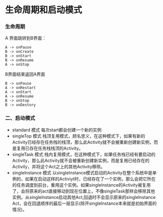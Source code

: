 # 生命周期和启动模式

### 生命周期

A 界面跳转到B界面：

```
A -> onPause
B -> onCreate
B -> onStart
B -> onResume
A -> onStop
```

B界面结束返回A界面

```
B -> onPause
A -> onRestart
A -> onStart
A -> onResume
B -> onStop
B -> onDestory
```

### 二、启动模式

- standard 模式
每次start都会创建一个新的实例
- singleTop 模式
栈顶复用模式，顾名思义，在这种模式下，如果有新的Activity已经存在任务栈的栈顶，那么此Activity就不会被重新创建新实例，而是复用已存在任务栈栈顶的Activity。
- singleTask 模式
栈内复用模式，在这种模式下，如果任务栈已经有要启动的Activity，那么此Activity就不会被重新创建新实例，而是复用已经存在的Activity，并将这个Act之上的其他Activity移除。
- singleInstance 模式
以singleInstance模式启动的Activity在整个系统中是单例的，如果在启动这样的Activiyt时，已经存在了一个实例，那么会把它所在的任务调度到前台，重用这个实例。如果singleInstance的Activity被复用了，会将原来的act直接移动到现在位置上，不像singleTask那样会移除其他实例。从singleInstance启动其他Act,回退时不会显示原来的singleInstance Act，会在回退顺序的最后一层显示(除开singleInstance本来就是初始界面的情况)。
